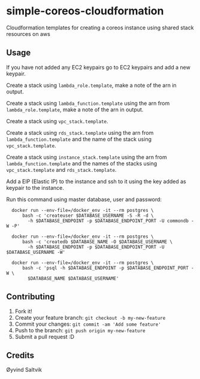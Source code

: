 # simple-coreos-cloudformation

Cloudformation templates for creating a coreos instance using shared stack resources on aws

## Usage

If you have not added any EC2 keypairs go to EC2 keypairs and add a new keypair.

Create a stack using `lambda_role.template`, make a note of the arn in output.

Create a stack using `lambda_function.template` using  the arn from `lambda_role.template`, make a note of the arn in output.

Create a stack using `vpc_stack.template`.

Create a stack using `rds_stack.template` using  the arn from `lambda_function.template` and the name of the stack using `vpc_stack.template`.

Create a stack using `instance_stack.template` using  the arn from `lambda_function.template` and the names of the stacks using `vpc_stack.template` and `rds_stack.template`.

Add a EIP (Elastic IP) to the instance and ssh to it using the key added as keypair to the instance.

Run this command using master database, user and password:

```
  docker run --env-file=/docker_env -it --rm postgres \
      bash -c 'createuser $DATABASE_USERNAME -S -R -d \
        -h $DATABASE_ENDPOINT -p $DATABASE_ENDPOINT_PORT -U commondb -W -P'
      
  docker run --env-file=/docker_env -it --rm postgres \
      bash -c 'createdb $DATABASE_NAME -O $DATABASE_USERNAME \
        -h $DATABASE_ENDPOINT -p $DATABASE_ENDPOINT_PORT -U $DATABASE_USERNAME -W'
      
  docker run --env-file=/docker_env -it --rm postgres \
      bash -c 'psql -h $DATABASE_ENDPOINT -p $DATABASE_ENDPOINT_PORT -W \
        $DATABASE_NAME $DATABASE_USERNAME'
```

## Contributing

1. Fork it!
2. Create your feature branch: `git checkout -b my-new-feature`
3. Commit your changes: `git commit -am 'Add some feature'`
4. Push to the branch: `git push origin my-new-feature`
5. Submit a pull request :D

## Credits

Øyvind Saltvik
